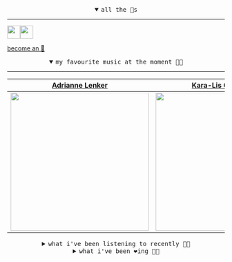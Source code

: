 <details open>

<summary align="center"><samp>all the 🥚s</samp></summary>
<hr />

<a href="https://github.com/pvinis"><img src="https://avatars0.githubusercontent.com/u/100233?s=90&v=4" width="30" height="30" /><a href="https://github.com/maxPugh"><img src="https://avatars2.githubusercontent.com/u/46350013?s=90&u=52a601eaa2d272b35477d096fe782ebf0a8a1f68&v=4" width="30" height="30" />

<samp><a href="https://github.com/bitttttten/bitttttten/stargazers">become an 🥚</a></samp>

</details>

<details open>

<summary align="center"><samp>my favourite music at the moment 🎵🎶</samp></summary>
<hr />

<!-- toc -->

| [Adrianne Lenker](https://open.spotify.com/artist/4aKWmkWAKviFlyvHYPTNQY)                                                                                        | [Kara-Lis Coverdale](https://open.spotify.com/artist/5pHUdo5THDtmE9yu3iC2hA)                                                                                     | [Phoebe Bridgers](https://open.spotify.com/artist/1r1uxoy19fzMxunt3ONAkG)                                                                                        | [Weyes Blood](https://open.spotify.com/artist/3Uqu1mEdkUJxPe7s31n1M9)                                                                                            |
| ---------------------------------------------------------------------------------------------------------------------------------------------------------------- | ---------------------------------------------------------------------------------------------------------------------------------------------------------------- | ---------------------------------------------------------------------------------------------------------------------------------------------------------------- | ---------------------------------------------------------------------------------------------------------------------------------------------------------------- |
| [<img src="https://i.scdn.co/image/bfdce03f9ed8a6480736c4e3e6aab94ff0e2627c" width="320" height="auto">](https://open.spotify.com/artist/4aKWmkWAKviFlyvHYPTNQY) | [<img src="https://i.scdn.co/image/3ff62265284ff5857e0efb3030061bced7ac2144" width="320" height="auto">](https://open.spotify.com/artist/5pHUdo5THDtmE9yu3iC2hA) | [<img src="https://i.scdn.co/image/1c90d650ee787a51e18e475584b595c9234eac48" width="320" height="auto">](https://open.spotify.com/artist/1r1uxoy19fzMxunt3ONAkG) | [<img src="https://i.scdn.co/image/8416f9615877105bdbaf8e6c69f70f84864f80cf" width="320" height="auto">](https://open.spotify.com/artist/3Uqu1mEdkUJxPe7s31n1M9) |

<!-- tocstop -->

</details>

<details>

<summary align="center"><samp>what i've been listening to recently 🎵🎶</samp></summary>
<hr />

<!-- toc -->

| [Playground Love<br />Sugar Candy Mountain](https://open.spotify.com/track/7a8Mt9TDUPMxdRtVvgEkjE)                                                              | [Enter The Mirror - Studio Ses…<br />Les Rallizes Dénudés](https://open.spotify.com/track/1UePP3EjA7CdPppOoMjqzJ)                                               | [Walking Lightly<br />Junip](https://open.spotify.com/track/4oluYsXTuMUJoIDf6NtGcb)                                                                             | [Nites Like This<br />Choir Boy](https://open.spotify.com/track/4gSobDUNw9x2aYLhxX116m)                                                                         |
| --------------------------------------------------------------------------------------------------------------------------------------------------------------- | --------------------------------------------------------------------------------------------------------------------------------------------------------------- | --------------------------------------------------------------------------------------------------------------------------------------------------------------- | --------------------------------------------------------------------------------------------------------------------------------------------------------------- |
| [<img src="https://i.scdn.co/image/6a1e887ab7d4bde5b317120507282fb74f098eee" width="320" height="auto">](https://open.spotify.com/track/7a8Mt9TDUPMxdRtVvgEkjE) | [<img src="https://i.scdn.co/image/dd8b67f7efbf394200c360aeb6f8ae7333653317" width="320" height="auto">](https://open.spotify.com/track/1UePP3EjA7CdPppOoMjqzJ) | [<img src="https://i.scdn.co/image/282295ca0e26dd8d53bf19d736a90ecd27f684dd" width="320" height="auto">](https://open.spotify.com/track/4oluYsXTuMUJoIDf6NtGcb) | [<img src="https://i.scdn.co/image/fad1160438f0d780194211013fce059f69e8fdf8" width="320" height="auto">](https://open.spotify.com/track/4gSobDUNw9x2aYLhxX116m) |

<!-- tocstop -->

</details>

<details>

<summary align="center"><samp>what i've been ❤️ing 🎵🎶</samp></summary>
<hr />

<!-- toc -->

| [Carbonated<br />Mount Kimbie](https://open.spotify.com/album/22shOa6UBod9o1HHe0JPmr)                                                                           | [Dancers<br />Plaid](https://open.spotify.com/album/5QuV9YWaHQVSQZekh3VMe3)                                                                                     | [Red Tide<br />Loscil](https://open.spotify.com/album/1anZBWOeghB5twG4CyJdoc)                                                                                   | [Do Matter<br />Plaid](https://open.spotify.com/album/0UoUjQNjDBpBGsuTpIEIz4)                                                                                   |
| --------------------------------------------------------------------------------------------------------------------------------------------------------------- | --------------------------------------------------------------------------------------------------------------------------------------------------------------- | --------------------------------------------------------------------------------------------------------------------------------------------------------------- | --------------------------------------------------------------------------------------------------------------------------------------------------------------- |
| [<img src="https://i.scdn.co/image/ab67616d0000b273c5966e06089feda5603730c1" width="320" height="auto">](https://open.spotify.com/album/22shOa6UBod9o1HHe0JPmr) | [<img src="https://i.scdn.co/image/ab67616d0000b2738d74ef25f913c10a2fd48020" width="320" height="auto">](https://open.spotify.com/album/5QuV9YWaHQVSQZekh3VMe3) | [<img src="https://i.scdn.co/image/ab67616d0000b2739e2495ed54b34535005ee4e9" width="320" height="auto">](https://open.spotify.com/album/1anZBWOeghB5twG4CyJdoc) | [<img src="https://i.scdn.co/image/ab67616d0000b273aa17898d4e40a3b462787da5" width="320" height="auto">](https://open.spotify.com/album/0UoUjQNjDBpBGsuTpIEIz4) |

<!-- tocstop -->

</details>
